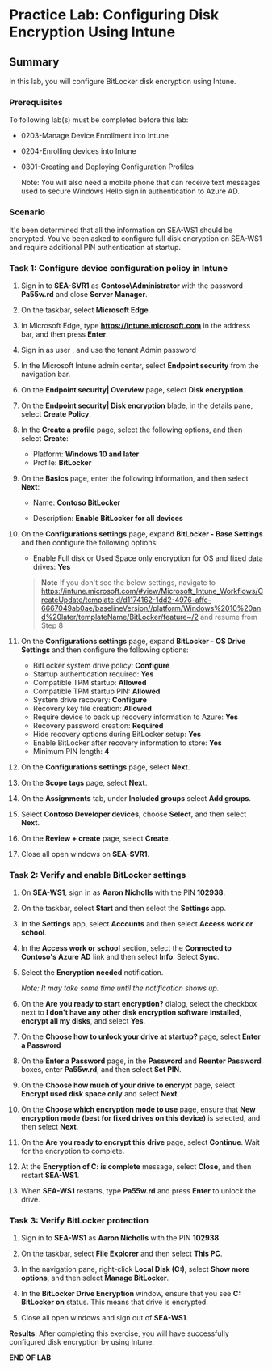 # Practice Lab: Configuring Disk Encryption Using Intune

## Summary

In this lab, you will configure BitLocker disk encryption using Intune.

### Prerequisites

To following lab(s) must be completed before this lab:

- 0203-Manage Device Enrollment into Intune

- 0204-Enrolling devices into Intune

- 0301-Creating and Deploying Configuration Profiles

  Note: You will also need a mobile phone that can receive text messages used to secure Windows Hello sign in authentication to Azure AD.

### Scenario

It's been determined that all the information on SEA-WS1 should be encrypted. You've been asked to configure full disk encryption on SEA-WS1 and require additional PIN authentication at startup.

### Task 1: Configure device configuration policy in Intune

1. Sign in to **SEA-SVR1** as **Contoso\\Administrator** with the password **Pa55w.rd** and close **Server Manager**.

2. On the taskbar, select **Microsoft Edge**.

3. In Microsoft Edge, type **https://intune.microsoft.com** in the  address bar, and then press **Enter**. 

4. Sign in as user **<inject key="AzureAdUserEmail"></inject>**, and use the tenant Admin password **<inject key="AzureAdUserPassword"></inject>**

5. In the Microsoft Intune admin center, select **Endpoint security** from the navigation bar.

6. On the **Endpoint security| Overview** page, select **Disk encryption**.

7. On the **Endpoint security| Disk encryption** blade, in the details pane, select **Create Policy**.

8. In the **Create a profile** page, select the following options, and then select **Create**:

    -   Platform: **Windows 10 and later**
    -   Profile: **BitLocker**
9. On the **Basics** page, enter the following information, and then select **Next**:

    -   Name: **Contoso BitLocker**

    -   Description: **Enable BitLocker for all devices**
10. On the **Configurations settings** page, expand **BitLocker - Base Settings** and then configure the following options:

     - Enable Full disk or Used Space only encryption for OS and fixed data drives: **Yes**

    > **Note** If you don't see the below settings, navigate to https://intune.microsoft.com/#view/Microsoft_Intune_Workflows/CreateUpdate/templateId/d1174162-1dd2-4976-affc-6667049ab0ae/baselineVersion//platform/Windows%2010%20and%20later/templateName/BitLocker/feature~/2 and resume from Step 8

11. On the **Configurations settings** page, expand **BitLocker - OS Drive Settings** and then configure the following options:
     - BitLocker system drive policy: **Configure**
     - Startup authentication required: **Yes**
     - Compatible TPM startup: **Allowed**
     - Compatible TPM startup PIN: **Allowed**
     - System drive recovery: **Configure**
     - Recovery key file creation: **Allowed**
     - Require device to back up recovery information to Azure: **Yes**
     - Recovery password creation: **Required**
     - Hide recovery options during BitLocker setup: **Yes**
     - Enable BitLocker after recovery information to store: **Yes**
     - Minimum PIN length: **4**

12. On the **Configurations settings** page, select **Next**.

13. On the **Scope tags** page, select **Next**.

14. On the **Assignments** tab, under **Included groups** select **Add groups**. 

15. Select **Contoso Developer devices**, choose **Select**, and then select **Next**.

16. On the **Review + create** page, select **Create**.

17. Close all open windows on **SEA-SVR1**.

### Task 2: Verify and enable BitLocker settings

1. On **SEA-WS1**, sign in as **Aaron Nicholls** with the PIN **102938**.
    
2. On the taskbar, select **Start** and then select the **Settings** app.

3. In the **Settings** app, select **Accounts** and then select **Access work or school**.

4. In the **Access work or school** section, select the **Connected to Contoso's Azure AD** link and then select **Info**. Select **Sync**.

5. Select the **Encryption needed** notification.

   _Note: It may take some time until the notification shows up._

6. On the **Are you ready to start encryption?** dialog, select the checkbox next to **I don't have any other disk encryption software installed, encrypt all my disks**, and select **Yes**.

7. On the **Choose how to unlock your drive at startup?** page, select **Enter a Password**

8. On the **Enter a Password** page, in the **Password** and **Reenter Password** boxes, enter **Pa55w.rd**, and then select **Set PIN**.

9. On the **Choose how much of your drive to encrypt** page, select **Encrypt used disk space only** and select **Next**.
   
11. On the **Choose which encryption mode to use** page, ensure that **New encryption mode (best for fixed drives on this device)** is selected, and then select **Next**.
    
12. On the **Are you ready to encrypt this drive** page, select **Continue**. Wait for the encryption to complete.

13. At the **Encryption of C: is complete** message, select **Close**, and then restart **SEA-WS1**.

14. When **SEA-WS1** restarts, type **Pa55w.rd** and press **Enter** to unlock the drive.

### Task 3: Verify BitLocker protection

1. Sign in to **SEA-WS1** as **Aaron Nicholls** with the PIN **102938**.

2. On the taskbar, select **File Explorer** and then select **This PC**.

3. In the navigation pane, right-click **Local Disk (C:)**, select **Show more options**, and then select **Manage BitLocker**.

4. In the **BitLocker Drive Encryption** window, ensure that you see **C: BitLocker on** status. This means that drive is encrypted. 

5. Close all open windows and sign out of **SEA-WS1**.

**Results**: After completing this exercise, you will have successfully configured disk encryption by using Intune.

**END OF LAB**
